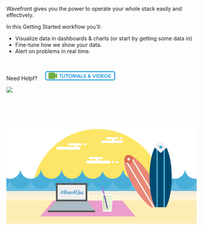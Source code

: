 <div class="container-fluid">

<p>Wavefront gives you the power to operate your whole stack easily and effectively.</p>
<p>In this Getting Started workflow you'll:</p>
<ul>
<li>Visualize data in dashboards & charts (or start by getting some data in)</li>
<li>Fine-tune how we show your data.</li>
<li>Alert on problems in real time.</li>
</ul>
<p>&nbsp;</p>
<p>Need Helpf? &nbsp; &nbsp;
<a href="https://docs.wavefront.com/tutorial_overview.html"><img src="images/tutorials_and_videos.png"></img></a> </p>
<a href="https://help.wavefront.com/hc/en-us/requests/new"> <img src="images/get_support.png.png"></img></a>
&nbsp; &nbsp;
<p>&nbsp;</p>
<p>&nbsp;</p>
<img src="images/beach_ops.png" alt="wavefront and beachops">
</div>
